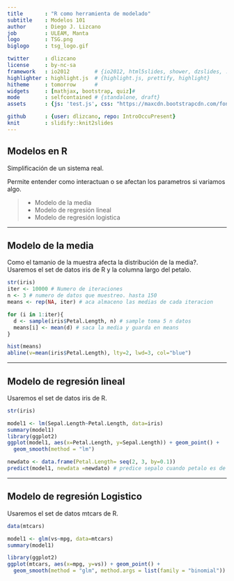 ```yaml
---
title       : "R como herramienta de modelado"
subtitle    : Modelos 101
author      : Diego J. Lizcano
job         : ULEAM, Manta
logo        : TSG.png
biglogo     : tsg_logo.gif

twitter     : dlizcano
license     : by-nc-sa  
framework   : io2012        # {io2012, html5slides, shower, dzslides, ...}
highlighter : highlight.js  # {highlight.js, prettify, highlight}
hitheme     : tomorrow      # 
widgets     : [mathjax, bootstrap, quiz]# 
mode        : selfcontained # {standalone, draft}
assets      : {js: 'test.js', css: "https://maxcdn.bootstrapcdn.com/font-awesome/4.6.3/css/font-awesome.min.css"}

github      : {user: dlizcano, repo: IntroOccuPresent}
knit        : slidify::knit2slides
---
```



## Modelos en R

Simplificación de un sistema real.   

Permite entender como interactuan o se afectan los parametros si variamos algo.  

> - Modelo de la media
> - Modelo de regresión lineal
> - Modelo de regresión logistica

---

## Modelo de la media

Como el tamanio de la muestra afecta la distribución de la media?. Usaremos el set de datos iris de R y la columna largo del petalo. 


```r
str(iris)
iter <- 10000 # Numero de iteraciones
n <- 3 # numero de datos que muestreo. hasta 150
means <- rep(NA, iter) # aca almaceno las medias de cada iteracion

for (i in 1:iter){
  d <- sample(iris$Petal.Length, n) # sample toma 5 n datos 
  means[i] <- mean(d) # saca la media y guarda en means 
}

hist(means)
abline(v=mean(iris$Petal.Length), lty=2, lwd=3, col="blue")
```

---

## Modelo de regresión lineal

Usaremos el set de datos iris de R.


```r
str(iris)

model1 <- lm(Sepal.Length~Petal.Length, data=iris)
summary(model1)
library(ggplot2)
ggplot(model1, aes(x=Petal.Length, y=Sepal.Length)) + geom_point() + 
  geom_smooth(method = "lm")

newdato <- data.frame(Petal.Length= seq(2, 3, by=0.1))
predict(model1, newdata =newdato) # predice sepalo cuando petalo es de 2 a 3
```

---

## Modelo de regresión Logistico

Usaremos el set de datos mtcars de R.


```r
data(mtcars)

model1 <- glm(vs~mpg, data=mtcars)
summary(model1)

library(ggplot2)
ggplot(mtcars, aes(x=mpg, y=vs)) + geom_point() + 
  geom_smooth(method = "glm", method.args = list(family = "binomial"))
```

